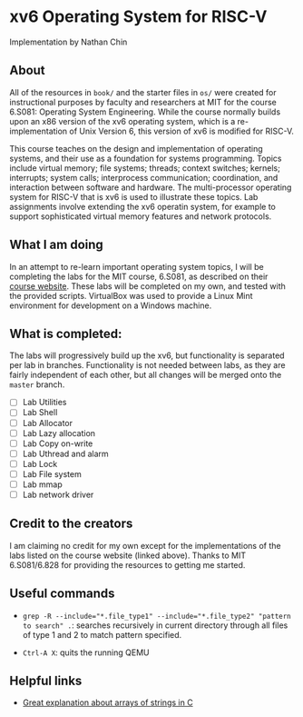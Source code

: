 # xv6 Operating System for RISC-V
Implementation by Nathan Chin

## About
All of the resources in `book/` and the starter files in `os/` were created for instructional purposes by faculty and researchers at MIT for the course 6.S081: Operating System Engineering. While the course normally builds upon an x86 version of the xv6 operating system, which is a re-implementation of Unix Version 6, this version of xv6 is modified for RISC-V. 

This course teaches on the design and implementation of operating systems, and their use as a foundation for systems programming. Topics include virtual memory; file systems; threads; context switches; kernels; interrupts; system calls; interprocess communication; coordination, and interaction between software and hardware. The multi-processor operating system for RISC-V that is xv6 is used to illustrate these topics. Lab assignments involve extending the xv6 operatin system, for example to support sophisticated virtual memory features and network protocols.

## What I am doing
In an attempt to re-learn important operating system topics, I will be completing the labs for the MIT course, 6.S081, as described on their [course website](https://pdos.csail.mit.edu/6.828/2019/overview.html). These labs will be completed on my own, and tested with the provided scripts. VirtualBox was used to provide a Linux Mint environment for development on a Windows machine.

## What is completed:
The labs will progressively build up the xv6, but functionality is separated per lab in branches. Functionality is not needed between labs, as they are fairly independent of each other, but all changes will be merged onto the `master` branch.
- [ ] Lab Utilities
- [ ] Lab Shell
- [ ] Lab Allocator
- [ ] Lab Lazy allocation
- [ ] Lab Copy on-write
- [ ] Lab Uthread and alarm
- [ ] Lab Lock
- [ ] Lab File system
- [ ] Lab mmap
- [ ] Lab network driver

## Credit to the creators
I am claiming no credit for my own except for the implementations of the labs listed on the course website (linked above). Thanks to MIT 6.S081/6.828 for providing the resources to getting me started.

## Useful commands
- `grep -R --include="*.file_type1" --include="*.file_type2" "pattern to search"
.`: searches recursively in current directory through all files of type 1 and 2
to match pattern specified.

- `Ctrl-A X`: quits the running QEMU

## Helpful links
- [Great explanation about arrays of strings in
  C](https://stackoverflow.com/questions/8824057/pointer-to-string-array-in-c)
